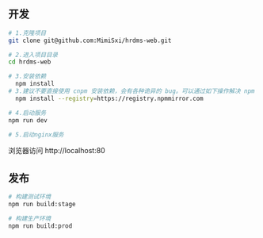## 开发

```bash
# 1.克隆项目
git clone git@github.com:MimiSxi/hrdms-web.git

# 2.进入项目目录
cd hrdms-web

# 3.安装依赖
  npm install
# 3.建议不要直接使用 cnpm 安装依赖，会有各种诡异的 bug。可以通过如下操作解决 npm 下载速度慢的问题
  npm install --registry=https://registry.npmmirror.com

# 4.启动服务
npm run dev

# 5.启动nginx服务
```

浏览器访问 http://localhost:80

## 发布

```bash
# 构建测试环境
npm run build:stage

# 构建生产环境
npm run build:prod
```
